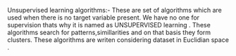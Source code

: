
Unsupervised learning algorithms:-
These are set of algorithms which are used when there is no target variable present.
We have no one for supervision thats why it is named as UNSUPERVISED learning .
These algorithms search for patterns,simillarities and on that basis they form clusters.
These algorithms are writen considering dataset in Euclidian space .
